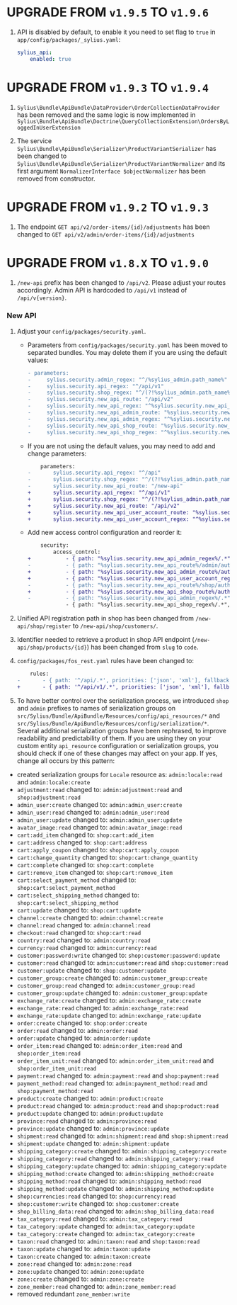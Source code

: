 # UPGRADE FROM `v1.9.5` TO `v1.9.6`

1. API is disabled by default, to enable it you need to set flag to ``true`` in ``app/config/packages/_sylius.yaml``:

    ```yaml
    sylius_api:
        enabled: true
    ```

# UPGRADE FROM `v1.9.3` TO `v1.9.4`

1. `Sylius\Bundle\ApiBundle\DataProvider\OrderCollectionDataProvider` has been removed and the same logic 
is now implemented in `Sylius\Bundle\ApiBundle\Doctrine\QueryCollectionExtension\OrdersByLoggedInUserExtension`

1. The service `Sylius\Bundle\ApiBundle\Serializer\ProductVariantSerializer` has been changed to `Sylius\Bundle\ApiBundle\Serializer\ProductVariantNormalizer`
and its first argument `NormalizerInterface $objectNormalizer` has been removed from constructor.

# UPGRADE FROM `v1.9.2` TO `v1.9.3`

1. The endpoint `GET api/v2/order-items/{id}/adjustments` has been changed to `GET api/v2/admin/order-items/{id}/adjustments`

# UPGRADE FROM `v1.8.X` TO `v1.9.0`

1. `/new-api` prefix has been changed to `/api/v2`. Please adjust your routes accordingly.
   Admin API is hardcoded to `/api/v1` instead of `/api/v{version}`.

### New API

1. Adjust your `config/packages/security.yaml`.

    * Parameters from `config/packages/security.yaml` has been moved to separated bundles. 
    You may delete them if you are using the default values:
      
        ```diff
        - parameters:
        -     sylius.security.admin_regex: "^/%sylius_admin.path_name%"
        -     sylius.security.api_regex: "^/api/v1"
        -     sylius.security.shop_regex: "^/(?!%sylius_admin.path_name%|api/.*|api$|media/.*)[^/]++"
        -     sylius.security.new_api_route: "/api/v2"
        -     sylius.security.new_api_regex: "^%sylius.security.new_api_route%"
        -     sylius.security.new_api_admin_route: "%sylius.security.new_api_route%/admin"
        -     sylius.security.new_api_admin_regex: "^%sylius.security.new_api_admin_route%"
        -     sylius.security.new_api_shop_route: "%sylius.security.new_api_route%/shop"
        -     sylius.security.new_api_shop_regex: "^%sylius.security.new_api_shop_route%"
        ```

    * If you are not using the default values, you may need to add and change parameters:
    
        ```diff
            parameters:
        -       sylius.security.api_regex: "^/api"
        -       sylius.security.shop_regex: "^/(?!%sylius_admin.path_name%|new-api|api/.*|api$|media/.*)[^/]++"
        -       sylius.security.new_api_route: "/new-api"
        +       sylius.security.api_regex: "^/api/v1"
        +       sylius.security.shop_regex: "^/(?!%sylius_admin.path_name%|api/.*|api$|media/.*)[^/]++"
        +       sylius.security.new_api_route: "/api/v2"
        +       sylius.security.new_api_user_account_route: "%sylius.security.new_api_shop_route%/account"
        +       sylius.security.new_api_user_account_regex: "^%sylius.security.new_api_user_account_route%"
        ```
    
    * Add new access control configuration and reorder it:
    
        ```diff
            security:
                access_control:
        +           - { path: "%sylius.security.new_api_admin_regex%/.*", role: ROLE_API_ACCESS }
        -           - { path: "%sylius.security.new_api_route%/admin/authentication-token", role: IS_AUTHENTICATED_ANONYMOUSLY }
        +           - { path: "%sylius.security.new_api_admin_route%/authentication-token", role: IS_AUTHENTICATED_ANONYMOUSLY }
        +           - { path: "%sylius.security.new_api_user_account_regex%/.*", role: ROLE_USER }
        -           - { path: "%sylius.security.new_api_route%/shop/authentication-token", role: IS_AUTHENTICATED_ANONYMOUSLY }
        +           - { path: "%sylius.security.new_api_shop_route%/authentication-token", role: IS_AUTHENTICATED_ANONYMOUSLY }
        -           - { path: "%sylius.security.new_api_admin_regex%/.*", role: ROLE_API_ACCESS }
                    - { path: "%sylius.security.new_api_shop_regex%/.*", role: IS_AUTHENTICATED_ANONYMOUSLY }
        ```

1. Unified API registration path in shop has been changed from `/new-api/shop/register` to `/new-api/shop/customers/`. 
 
1. Identifier needed to retrieve a product in shop API endpoint (`/new-api/shop/products/{id}`) has been changed from `slug` to `code`. 

1. `config/packages/fos_rest.yaml` rules have been changed to:

    ```diff
        rules:
    -       - { path: '^/api/.*', priorities: ['json', 'xml'], fallback_format: json, prefer_extension: true }
    +       - { path: '^/api/v1/.*', priorities: ['json', 'xml'], fallback_format: json, prefer_extension: true }
    ```

1. To have better control over the serialization process, we introduced `shop` and `admin` prefixes 
   to names of serialization groups on `src/Sylius/Bundle/ApiBundle/Resources/config/api_resources/*` and `src/Sylius/Bundle/ApiBundle/Resources/config/serialization/*`.
   Several additional serialization groups have been rephrased, to improve readability and predictability of them.
   If you are using they on your custom entity `api_resource` configuration or serialization groups, you should check 
   if one of these changes may affect on your app. If yes, change all occurs by this pattern:

- created serialization groups for `Locale` resource as: `admin:locale:read` and `admin:locale:create`
- `adjustment:read` changed to: `admin:adjustment:read` and `shop:adjustment:read`
- `admin_user:create` changed to: `admin:admin_user:create`
- `admin_user:read` changed to: `admin:admin_user:read`
- `admin_user:update` changed to: `admin:admin_user:update`
- `avatar_image:read` changed to: `admin:avatar_image:read`
- `cart:add_item` changed to: `shop:cart:add_item`
- `cart:address` changed to: `shop:cart:address`
- `cart:apply_coupon` changed to: `shop:cart:apply_coupon`
- `cart:change_quantity` changed to: `shop:cart:change_quantity`
- `cart:complete` changed to: `shop:cart:complete`
- `cart:remove_item` changed to: `shop:cart:remove_item`
- `cart:select_payment_method` changed to: `shop:cart:select_payment_method`
- `cart:select_shipping_method` changed to: `shop:cart:select_shipping_method`
- `cart:update` changed to: `shop:cart:update`
- `channel:create` changed to: `admin:channel:create`
- `channel:read` changed to: `admin:channel:read`
- `checkout:read` changed to: `shop:cart:read`
- `country:read` changed to: `admin:country:read`
- `currency:read` changed to: `admin:currency:read`
- `customer:password:write` changed to: `shop:customer:password:update`
- `customer:read` changed to: `admin:customer:read` and `shop:customer:read`
- `customer:update` changed to: `shop:customer:update`
- `customer_group:create` changed to: `admin:customer_group:create`
- `customer_group:read` changed to: `admin:customer_group:read`
- `customer_group:update` changed to: `admin:customer_group:update`
- `exchange_rate:create` changed to: `admin:exchange_rate:create`
- `exchange_rate:read` changed to: `admin:exchange_rate:read`
- `exchange_rate:update` changed to: `admin:exchange_rate:update`
- `order:create` changed to: `shop:order:create`
- `order:read` changed to: `admin:order:read`
- `order:update` changed to: `admin:order:update`
- `order_item:read` changed to: `admin:order_item:read` and `shop:order_item:read`
- `order_item_unit:read` changed to: `admin:order_item_unit:read` and `shop:order_item_unit:read`
- `payment:read` changed to: `admin:payment:read` and `shop:payment:read`
- `payment_method:read` changed to: `admin:payment_method:read` and `shop:payment_method:read`
- `product:create` changed to: `admin:product:create`
- `product:read` changed to: `admin:product:read` and `shop:product:read`
- `product:update` changed to: `admin:product:update`
- `province:read` changed to: `admin:province:read`
- `province:update` changed to: `admin:province:update`
- `shipment:read` changed to: `admin:shipment:read` and `shop:shipment:read`
- `shipment:update` changed to: `admin:shipment:update`
- `shipping_category:create` changed to: `admin:shipping_category:create`
- `shipping_category:read` changed to: `admin:shipping_category:read`
- `shipping_category:update` changed to: `admin:shipping_category:update`
- `shipping_method:create` changed to: `admin:shipping_method:create`
- `shipping_method:read` changed to: `admin:shipping_method:read`
- `shipping_method:update` changed to: `admin:shipping_method:update`
- `shop:currencies:read` changed to: `shop:currency:read`
- `shop:customer:write` changed to: `shop:customer:create`
- `shop_billing_data:read` changed to: `admin:shop_billing_data:read`
- `tax_category:read` changed to: `admin:tax_category:read`
- `tax_category:update` changed to: `admin:tax_category:update`
- `tax_category:create` changed to: `admin:tax_category:create`
- `taxon:read` changed to: `admin:taxon:read` and `shop:taxon:read`
- `taxon:update` changed to: `admin:taxon:update`
- `taxon:create` changed to: `admin:taxon:create`
- `zone:read` changed to: `admin:zone:read`
- `zone:update` changed to: `admin:zone:update`
- `zone:create` changed to: `admin:zone:create`
- `zone_member:read` changed to: `admin:zone_member:read`
- removed redundant `zone_member:write`
